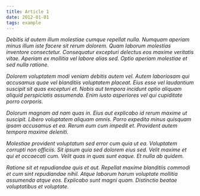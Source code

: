 ```yaml
---
title: Article 1 
date: 2012-01-01
tags: example
---
```



*Debitis id autem illum molestiae cumque repellat nulla. Numquam aperiam minus illum iste facere sit rerum dolorem. Quam laborum molestias inventore consectetur. Consequatur excepturi delectus eos maxime veritatis vitae. Aperiam ex mollitia vel labore alias sed. Optio aperiam molestiae et sed nulla ratione.*

*Dolorem voluptatem modi veniam debitis autem vel. Autem laboriosam qui accusamus quae vel blanditiis voluptatem placeat. Eius esse vel laudantium suscipit sit quas excepturi et. Nobis aut tempora incidunt optio aliquam aliquid perspiciatis assumenda. Enim iusto asperiores vel qui cupiditate porro corporis.*

*Dolorum magnam ad nam quas in. Eius aut explicabo id rerum maxime ut suscipit. Libero voluptatem aliquam omnis. Porro expedita minus quisquam ipsam accusamus et ea. Rerum eum cum impedit et. Provident autem tempora maxime deleniti.*

*Molestiae provident voluptatum sed error cum quia ut ea. Voluptatem corrupti non officiis. Sit ipsum quia sed dolorem eius sed. Velit maxime et qui et occaecati cum. Velit quas in quas sunt eaque. Et nulla ab quidem.*

*Ratione sit et repudiandae quis et aut. Repellat maxime blanditiis commodi et cum sint repudiandae nihil. Atque laborum harum voluptate mollitia assumenda atque eos. Explicabo sunt magni quam. Distinctio beatae voluptatibus et voluptate.*
